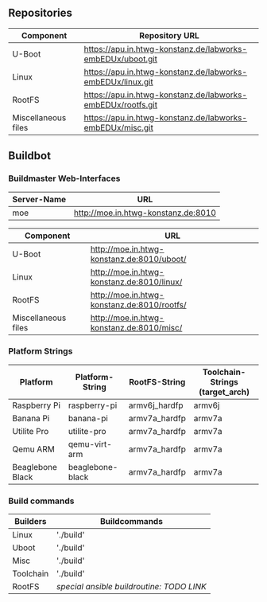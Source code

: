 
## Repositories
Component | Repository URL
--- | ---
U-Boot | https://apu.in.htwg-konstanz.de/labworks-embEDUx/uboot.git
Linux | https://apu.in.htwg-konstanz.de/labworks-embEDUx/linux.git
RootFS | https://apu.in.htwg-konstanz.de/labworks-embEDUx/rootfs.git
Miscellaneous files | https://apu.in.htwg-konstanz.de/labworks-embEDUx/misc.git

## Buildbot

### Buildmaster Web-Interfaces
Server-Name | URL
--- | ---
moe | http://moe.in.htwg-konstanz.de:8010

Component | URL
--- | ---
U-Boot | http://moe.in.htwg-konstanz.de:8010/uboot/
Linux | http://moe.in.htwg-konstanz.de:8010/linux/
RootFS | http://moe.in.htwg-konstanz.de:8010/rootfs/
Miscellaneous files | http://moe.in.htwg-konstanz.de:8010/misc/

### Platform Strings
Platform | Platform-String | RootFS-String | Toolchain-Strings (target\_arch)
--- | --- | --- | ---
Raspberry Pi | raspberry-pi | armv6j\_hardfp | armv6j
Banana Pi | banana-pi | armv7a\_hardfp | armv7a
Utilite Pro | utilite-pro | armv7a\_hardfp | armv7a
Qemu ARM | qemu-virt-arm | armv7a\_hardfp | armv7a
Beaglebone Black | beaglebone-black | armv7a\_hardfp | armv7a

### Build commands
Builders | Buildcommands
--- | --- 
Linux | './build'
Uboot | './build'
Misc | './build'
Toolchain | './build'
RootFS | *special ansible buildroutine: TODO LINK*
